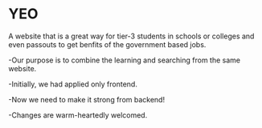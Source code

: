 # YEO


A website that is a great way for tier-3 students in schools or colleges and even passouts to get benfits of the government based jobs.

-Our purpose is to combine the learning and searching from the same website.

-Initially, we had applied only frontend.

-Now we need to make it strong from backend!

-Changes are warm-heartedly welcomed.
